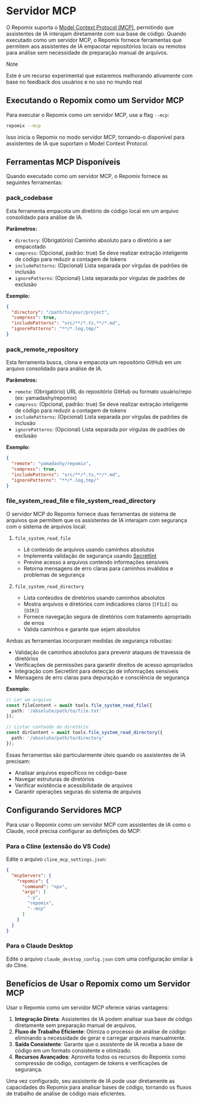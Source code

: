 # Servidor MCP

O Repomix suporta o [Model Context Protocol (MCP)](https://modelcontextprotocol.io), permitindo que assistentes de IA interajam diretamente com sua base de código. Quando executado como um servidor MCP, o Repomix fornece ferramentas que permitem aos assistentes de IA empacotar repositórios locais ou remotos para análise sem necessidade de preparação manual de arquivos.

> [!NOTE]  
> Este é um recurso experimental que estaremos melhorando ativamente com base no feedback dos usuários e no uso no mundo real

## Executando o Repomix como um Servidor MCP

Para executar o Repomix como um servidor MCP, use a flag `--mcp`:

```bash
repomix --mcp
```

Isso inicia o Repomix no modo servidor MCP, tornando-o disponível para assistentes de IA que suportam o Model Context Protocol.

## Ferramentas MCP Disponíveis

Quando executado como um servidor MCP, o Repomix fornece as seguintes ferramentas:

### pack_codebase

Esta ferramenta empacota um diretório de código local em um arquivo consolidado para análise de IA.

**Parâmetros:**
- `directory`: (Obrigatório) Caminho absoluto para o diretório a ser empacotado
- `compress`: (Opcional, padrão: true) Se deve realizar extração inteligente de código para reduzir a contagem de tokens
- `includePatterns`: (Opcional) Lista separada por vírgulas de padrões de inclusão
- `ignorePatterns`: (Opcional) Lista separada por vírgulas de padrões de exclusão

**Exemplo:**
```json
{
  "directory": "/path/to/your/project",
  "compress": true,
  "includePatterns": "src/**/*.ts,**/*.md",
  "ignorePatterns": "**/*.log,tmp/"
}
```

### pack_remote_repository

Esta ferramenta busca, clona e empacota um repositório GitHub em um arquivo consolidado para análise de IA.

**Parâmetros:**
- `remote`: (Obrigatório) URL do repositório GitHub ou formato usuário/repo (ex: yamadashy/repomix)
- `compress`: (Opcional, padrão: true) Se deve realizar extração inteligente de código para reduzir a contagem de tokens
- `includePatterns`: (Opcional) Lista separada por vírgulas de padrões de inclusão
- `ignorePatterns`: (Opcional) Lista separada por vírgulas de padrões de exclusão

**Exemplo:**
```json
{
  "remote": "yamadashy/repomix",
  "compress": true,
  "includePatterns": "src/**/*.ts,**/*.md",
  "ignorePatterns": "**/*.log,tmp/"
}
```

### file_system_read_file e file_system_read_directory

O servidor MCP do Repomix fornece duas ferramentas de sistema de arquivos que permitem que os assistentes de IA interajam com segurança com o sistema de arquivos local:

1. `file_system_read_file`
   - Lê conteúdo de arquivos usando caminhos absolutos
   - Implementa validação de segurança usando [Secretlint](https://github.com/secretlint/secretlint)
   - Previne acesso a arquivos contendo informações sensíveis
   - Retorna mensagens de erro claras para caminhos inválidos e problemas de segurança

2. `file_system_read_directory`
   - Lista conteúdos de diretórios usando caminhos absolutos
   - Mostra arquivos e diretórios com indicadores claros (`[FILE]` ou `[DIR]`)
   - Fornece navegação segura de diretórios com tratamento apropriado de erros
   - Valida caminhos e garante que sejam absolutos

Ambas as ferramentas incorporam medidas de segurança robustas:
- Validação de caminhos absolutos para prevenir ataques de travessia de diretórios
- Verificações de permissões para garantir direitos de acesso apropriados
- Integração com Secretlint para detecção de informações sensíveis
- Mensagens de erro claras para depuração e consciência de segurança

**Exemplo:**
```typescript
// Ler um arquivo
const fileContent = await tools.file_system_read_file({
  path: '/absolute/path/to/file.txt'
});

// Listar conteúdo do diretório
const dirContent = await tools.file_system_read_directory({
  path: '/absolute/path/to/directory'
});
```

Essas ferramentas são particularmente úteis quando os assistentes de IA precisam:
- Analisar arquivos específicos no código-base
- Navegar estruturas de diretórios
- Verificar existência e acessibilidade de arquivos
- Garantir operações seguras do sistema de arquivos

## Configurando Servidores MCP

Para usar o Repomix como um servidor MCP com assistentes de IA como o Claude, você precisa configurar as definições do MCP:

### Para o Cline (extensão do VS Code)

Edite o arquivo `cline_mcp_settings.json`:

```json
{
  "mcpServers": {
    "repomix": {
      "command": "npx",
      "args": [
        "-y",
        "repomix",
        "--mcp"
      ]
    }
  }
}
```

### Para o Claude Desktop

Edite o arquivo `claude_desktop_config.json` com uma configuração similar à do Cline.

## Benefícios de Usar o Repomix como um Servidor MCP

Usar o Repomix como um servidor MCP oferece várias vantagens:

1. **Integração Direta**: Assistentes de IA podem analisar sua base de código diretamente sem preparação manual de arquivos.
2. **Fluxo de Trabalho Eficiente**: Otimiza o processo de análise de código eliminando a necessidade de gerar e carregar arquivos manualmente.
3. **Saída Consistente**: Garante que o assistente de IA receba a base de código em um formato consistente e otimizado.
4. **Recursos Avançados**: Aproveita todos os recursos do Repomix como compressão de código, contagem de tokens e verificações de segurança.

Uma vez configurado, seu assistente de IA pode usar diretamente as capacidades do Repomix para analisar bases de código, tornando os fluxos de trabalho de análise de código mais eficientes.
